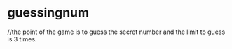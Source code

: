 # guessingnum
//the point of the game is to guess the secret number and the limit to guess is 3 times.
